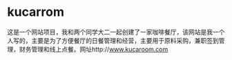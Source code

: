 # kucarrom
这是一个网站项目，我和两个同学大二一起创建了一家咖啡餐厅，该网站是我一个人写的，主要是为了方便餐厅的日餐管理和经营，主要用于原料采购，兼职签到管理，财务管理和线上点餐。网址http://www.kucaroom.com
